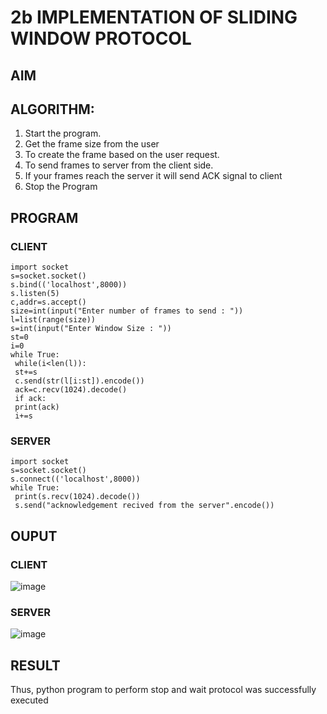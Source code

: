 # 2b IMPLEMENTATION OF SLIDING WINDOW PROTOCOL
## AIM
## ALGORITHM:
1. Start the program.
2. Get the frame size from the user
3. To create the frame based on the user request.
4. To send frames to server from the client side.
5. If your frames reach the server it will send ACK signal to client
6. Stop the Program
## PROGRAM
### CLIENT
```
import socket
s=socket.socket()
s.bind(('localhost',8000))
s.listen(5)
c,addr=s.accept()
size=int(input("Enter number of frames to send : "))
l=list(range(size))
s=int(input("Enter Window Size : "))
st=0
i=0
while True:
 while(i<len(l)):
 st+=s
 c.send(str(l[i:st]).encode())
 ack=c.recv(1024).decode()
 if ack:
 print(ack)
 i+=s
```

### SERVER
```
import socket
s=socket.socket()
s.connect(('localhost',8000))
while True: 
 print(s.recv(1024).decode())
 s.send("acknowledgement recived from the server".encode())
```
## OUPUT
### CLIENT
![image](https://github.com/Safeeq-Fazil/2b_SLIDING_WINDOW_PROTOCOL/assets/118680361/20101090-9d81-484e-afc9-39cdc62e9a8d)

### SERVER
![image](https://github.com/Safeeq-Fazil/2b_SLIDING_WINDOW_PROTOCOL/assets/118680361/b1ac80e0-0a8f-4337-b8b0-6d1b9fc97bf4)

## RESULT
Thus, python program to perform stop and wait protocol was successfully executed
